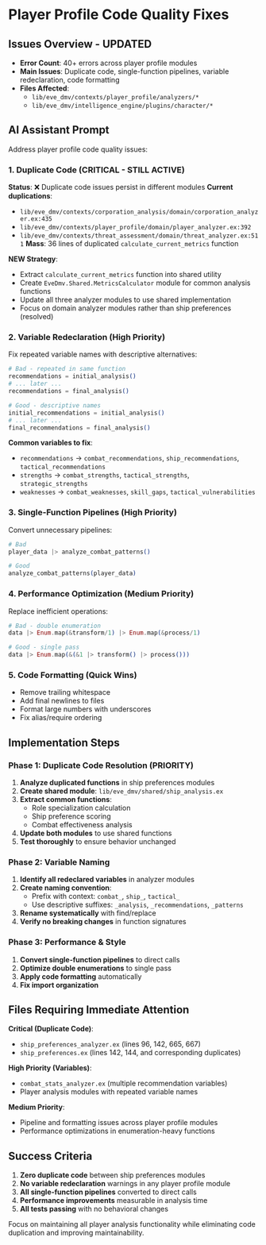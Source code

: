 # Player Profile Code Quality Fixes

## Issues Overview - UPDATED
- **Error Count**: 40+ errors across player profile modules
- **Main Issues**: Duplicate code, single-function pipelines, variable redeclaration, code formatting
- **Files Affected**: 
  - `lib/eve_dmv/contexts/player_profile/analyzers/*`
  - `lib/eve_dmv/intelligence_engine/plugins/character/*`

## AI Assistant Prompt

Address player profile code quality issues:

### 1. **Duplicate Code** (CRITICAL - STILL ACTIVE)
**Status**: ❌ Duplicate code issues persist in different modules
**Current duplications**:
- `lib/eve_dmv/contexts/corporation_analysis/domain/corporation_analyzer.ex:435`
- `lib/eve_dmv/contexts/player_profile/domain/player_analyzer.ex:392`  
- `lib/eve_dmv/contexts/threat_assessment/domain/threat_analyzer.ex:511`
**Mass**: 36 lines of duplicated `calculate_current_metrics` function

**NEW Strategy**: 
- Extract `calculate_current_metrics` function into shared utility
- Create `EveDmv.Shared.MetricsCalculator` module for common analysis functions
- Update all three analyzer modules to use shared implementation
- Focus on domain analyzer modules rather than ship preferences (resolved)

### 2. **Variable Redeclaration** (High Priority)
Fix repeated variable names with descriptive alternatives:
```elixir
# Bad - repeated in same function
recommendations = initial_analysis()
# ... later ...
recommendations = final_analysis()

# Good - descriptive names
initial_recommendations = initial_analysis()
# ... later ...
final_recommendations = final_analysis()
```

**Common variables to fix**:
- `recommendations` → `combat_recommendations`, `ship_recommendations`, `tactical_recommendations`
- `strengths` → `combat_strengths`, `tactical_strengths`, `strategic_strengths`
- `weaknesses` → `combat_weaknesses`, `skill_gaps`, `tactical_vulnerabilities`

### 3. **Single-Function Pipelines** (High Priority)
Convert unnecessary pipelines:
```elixir
# Bad
player_data |> analyze_combat_patterns()

# Good
analyze_combat_patterns(player_data)
```

### 4. **Performance Optimization** (Medium Priority)
Replace inefficient operations:
```elixir
# Bad - double enumeration
data |> Enum.map(&transform/1) |> Enum.map(&process/1)

# Good - single pass
data |> Enum.map(&(&1 |> transform() |> process()))
```

### 5. **Code Formatting** (Quick Wins)
- Remove trailing whitespace
- Add final newlines to files
- Format large numbers with underscores
- Fix alias/require ordering

## Implementation Steps

### **Phase 1: Duplicate Code Resolution (PRIORITY)**
1. **Analyze duplicated functions** in ship preferences modules
2. **Create shared module**: `lib/eve_dmv/shared/ship_analysis.ex`
3. **Extract common functions**:
   - Role specialization calculation
   - Ship preference scoring
   - Combat effectiveness analysis
4. **Update both modules** to use shared functions
5. **Test thoroughly** to ensure behavior unchanged

### **Phase 2: Variable Naming**
1. **Identify all redeclared variables** in analyzer modules
2. **Create naming convention**:
   - Prefix with context: `combat_`, `ship_`, `tactical_`
   - Use descriptive suffixes: `_analysis`, `_recommendations`, `_patterns`
3. **Rename systematically** with find/replace
4. **Verify no breaking changes** in function signatures

### **Phase 3: Performance & Style**
1. **Convert single-function pipelines** to direct calls
2. **Optimize double enumerations** to single pass
3. **Apply code formatting** automatically
4. **Fix import organization**

## Files Requiring Immediate Attention

**Critical (Duplicate Code)**:
- `ship_preferences_analyzer.ex` (lines 96, 142, 665, 667)
- `ship_preferences.ex` (lines 142, 144, and corresponding duplicates)

**High Priority (Variables)**:
- `combat_stats_analyzer.ex` (multiple recommendation variables)
- Player analysis modules with repeated variable names

**Medium Priority**:
- Pipeline and formatting issues across player profile modules
- Performance optimizations in enumeration-heavy functions

## Success Criteria

1. **Zero duplicate code** between ship preferences modules
2. **No variable redeclaration** warnings in any player profile module  
3. **All single-function pipelines** converted to direct calls
4. **Performance improvements** measurable in analysis time
5. **All tests passing** with no behavioral changes

Focus on maintaining all player analysis functionality while eliminating code duplication and improving maintainability.
